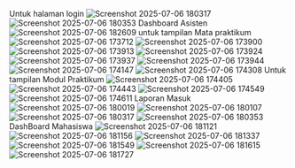 Untuk halaman login
![Screenshot 2025-07-06 180317](https://github.com/user-attachments/assets/852d597b-1303-454b-b9d4-10c737393b55)
![Screenshot 2025-07-06 180353](https://github.com/user-attachments/assets/d7db60a4-611f-4111-94a8-3b4c8e79703a)
Dashboard Asisten
![Screenshot 2025-07-06 182609](https://github.com/user-attachments/assets/dfe2163c-f1d2-4eef-bbca-09f52634aa58)
untuk tampilan Mata praktikum
![Screenshot 2025-07-06 173712](https://github.com/user-attachments/assets/ef2804d6-5c1b-4955-9fe0-8a8207c0e399)
![Screenshot 2025-07-06 173900](https://github.com/user-attachments/assets/0ca22d84-1691-4d73-8956-8708de23bb9e)
![Screenshot 2025-07-06 173913](https://github.com/user-attachments/assets/e692d185-f7df-4afd-861a-0f2406a29831)
![Screenshot 2025-07-06 173924](https://github.com/user-attachments/assets/5b696064-1895-4ee0-ac7c-b0737e9e5ff1)
![Screenshot 2025-07-06 173937](https://github.com/user-attachments/assets/7db6b1b7-1afb-4a07-8dc7-e4918b002812)
![Screenshot 2025-07-06 173944](https://github.com/user-attachments/assets/56680659-7871-49e6-a67a-bbd102e8f506)
![Screenshot 2025-07-06 174147](https://github.com/user-attachments/assets/b4cc4f0a-ec80-41bf-b036-3b484805bb15)
![Screenshot 2025-07-06 174308](https://github.com/user-attachments/assets/ae35bf6c-e87c-43db-889b-214f92b39ce3)
Untuk tampilan Modul Praktikum
![Screenshot 2025-07-06 174405](https://github.com/user-attachments/assets/b876e7a8-e1e5-4e5e-80dc-3fc5695a60e6)
![Screenshot 2025-07-06 174443](https://github.com/user-attachments/assets/612516be-4f34-494a-bdac-f9207a989327)
![Screenshot 2025-07-06 174549](https://github.com/user-attachments/assets/d41b5407-fb38-487d-bdba-244fc8fa36e1)
![Screenshot 2025-07-06 174611](https://github.com/user-attachments/assets/0f762e73-a046-4d58-b160-0ad49a7d1e4d)
Laporan Masuk
![Screenshot 2025-07-06 180019](https://github.com/user-attachments/assets/4cc99898-584b-40e1-a67d-6c9aba84b1e0)
![Screenshot 2025-07-06 180107](https://github.com/user-attachments/assets/d835b78a-040e-4505-a31b-6727794bc1f6)
![Screenshot 2025-07-06 180317](https://github.com/user-attachments/assets/d06a1c0f-6549-4cd4-a3d8-f0d960aee27f)
![Screenshot 2025-07-06 180353](https://github.com/user-attachments/assets/3ac06bae-0e05-4b40-bb66-efc77bf538f5)
DashBoard Mahasiswa
![Screenshot 2025-07-06 181121](https://github.com/user-attachments/assets/0a009464-c649-4749-acd3-1ee1bf99f91b)
![Screenshot 2025-07-06 181156](https://github.com/user-attachments/assets/a8b887e4-e22a-4885-a5df-72d8e2c128a1)
![Screenshot 2025-07-06 181337](https://github.com/user-attachments/assets/1b6522fb-fc88-476c-8bcd-13291084289c)
![Screenshot 2025-07-06 181549](https://github.com/user-attachments/assets/bee90856-680e-4744-80d7-77bec0b8745a)
![Screenshot 2025-07-06 181615](https://github.com/user-attachments/assets/91b1f9b9-a0a5-4484-a94d-8e859d4acb80)
![Screenshot 2025-07-06 181727](https://github.com/user-attachments/assets/3607c055-d809-45be-818a-627e425faeee)
